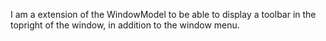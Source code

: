 I am a extension of the WindowModel to be able to display a toolbar in the topright of the window, in addition to the window menu.